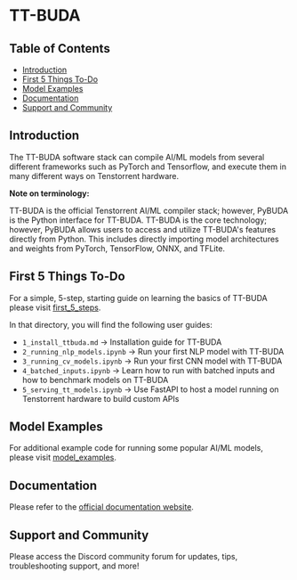 # TT-BUDA

## Table of Contents

- [Introduction](#introduction)
- [First 5 Things To-Do](#first-5-things-to-do)
- [Model Examples](#model-examples)
- [Documentation](#documentation)
- [Support and Community](#support-and-community)

## Introduction

The TT-BUDA software stack can compile AI/ML models from several different frameworks such as PyTorch and Tensorflow, and execute them in many different ways on Tenstorrent hardware.

**Note on terminology:**

TT-BUDA is the official Tenstorrent AI/ML compiler stack; however, PyBUDA is the Python interface for TT-BUDA. TT-BUDA is the core technology; however, PyBUDA allows users to access and utilize TT-BUDA's features directly from Python. This includes directly importing model architectures and weights from PyTorch, TensorFlow, ONNX, and TFLite.

## First 5 Things To-Do

For a simple, 5-step, starting guide on learning the basics of TT-BUDA please visit [first_5_steps](first_5_steps/).

In that directory, you will find the following user guides:

- `1_install_ttbuda.md` -> Installation guide for TT-BUDA
- `2_running_nlp_models.ipynb` -> Run your first NLP model with TT-BUDA
- `3_running_cv_models.ipynb` -> Run your first CNN model with TT-BUDA
- `4_batched_inputs.ipynb` -> Learn how to run with batched inputs and how to benchmark models on TT-BUDA
- `5_serving_tt_models.ipynb` -> Use FastAPI to host a model running on Tenstorrent hardware to build custom APIs

## Model Examples

For additional example code for running some popular AI/ML models, please visit [model_examples](model_examples/).

## Documentation

Please refer to the [official documentation website](https://docs.tenstorrent.com/tenstorrent/).

## Support and Community

Please access the Discord community forum for updates, tips, troubleshooting support, and more!
